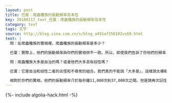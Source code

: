 ```yaml
---
layout: post
title: 巴夏：爬蟲種族的振動頻率及本性
key: 20180117_text_巴夏：爬蟲種族的振動頻率及本性
category: text
tags: 文字
source: http://blog.sina.com.cn/s/blog_a491af250102vs69.html
text: |
  問：在爬蟲種族的實相裡，爬蟲種族的振動頻率是多少？

  巴夏：實際上，他們的振動頻率與你們的實相併不一致。所以，即使我們告訴了你他們的頻率，你也無法進行比較。如果他們投射到你們的實相中，我們可以給你一個他們的相對頻率。但是，它並不一定直接或相對直接地外推到（我們常常用來表示）你們的頻率的頻率範圍。

  問：爬蟲種族大多是自治的嗎？或者他們大多具有奴性嗎？

  巴夏：它是自治和奴性二者的古怪和不尋常的組合。我們真的不能說「大多是」，這樣說太模糊了，並不能把他們社會中的那些概念彼此分開。他們是自治的，在很多方面他們也具有奴性。在一定意義上，這是他們的本性，然而在奴性中他們也有自治性 – 不過，他們被設計成以某種方式自治。

  相對於你們的實相，他們的振動頻率介於每秒鐘11,000次到37,000次之間。但是請再次記住，它與我們常常給予你們的頻率沒有直接的關係。它是以一種不同的方式計算出來的。我們會在將來某一天解釋這種計算方式⋯
---
```


{%- include algolia-hack.html -%}

